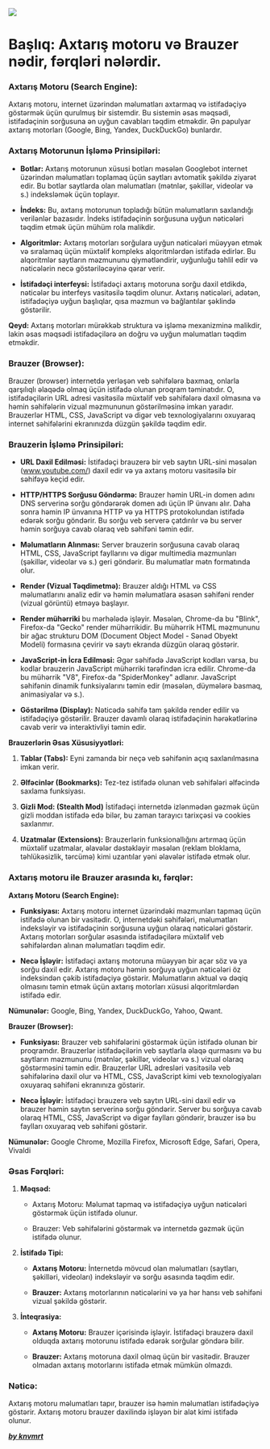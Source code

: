 ![](../img/browsers.avif)

# Başlıq: Axtarış motoru və Brauzer nədir, fərqləri nələrdir.

### Axtarış Motoru (Search Engine):

Axtarış motoru, internet üzərindən məlumatları axtarmaq və istifadəçiyə göstərmək üçün qurulmuş bir sistemdir. Bu sistemin əsas məqsədi, istifadəçinin sorğusuna ən uyğun cavabları təqdim etməkdir. Ən papulyar axtarış motorları (Google, Bing, Yandex, DuckDuckGo) bunlardır.

### Axtarış Motorunun İşləmə Prinsipiləri:

- **Botlar:** Axtarış motorunun xüsusi botları məsələn Googlebot internet üzərindən məlumatları toplamaq üçün saytları avtomatik şəkildə ziyarət edir. Bu botlar saytlarda olan məlumatları (mətnlər, şəkillər, videolar və s.) indeksləmək üçün toplayır.

- **İndeks:** Bu, axtarış motorunun topladığı bütün məlumatların saxlandığı verilənlər bazasıdır. İndeks istifadəçinin sorğusuna uyğun nəticələri təqdim etmək üçün mühüm rola malikdir.

- **Algoritmlər:** Axtarış motorları sorğulara uyğun nəticələri müəyyən etmək və sıralamaq üçün müxtəlif kompleks alqoritmlərdən istifadə edirlər. Bu alqoritmlər saytların məzmununu qiymətləndirir, uyğunluğu təhlil edir və nəticələrin necə göstəriləcəyinə qərar verir.

- **İstifadəçi interfeysi:** İstifadəçi axtarış motoruna sorğu daxil etdikdə, nəticələr bu interfeys vasitəsilə təqdim olunur. Axtarış nəticələri, adətən, istifadəçiyə uyğun başlıqlar, qısa məzmun və bağlantılar şəklində göstərilir.

**Qeyd:** Axtarış motorları mürəkkəb struktura və işləmə mexanizminə malikdir, lakin əsas məqsədi istifadəçilərə ən doğru və uyğun məlumatları təqdim etməkdir.

### Brauzer (Browser):

Brauzer (browser) internetdə yerləşən veb səhifələrə baxmaq, onlarla qarşılıqlı əlaqədə olmaq üçün istifadə olunan proqram təminatıdır. O, istifadəçilərin URL adresi vasitəsilə müxtəlif veb səhifələrə daxil olmasına və həmin səhifələrin vizual məzmununun göstərilməsinə imkan yaradır. Brauzerlər HTML, CSS, JavaScript və digər veb texnologiyalarını oxuyaraq internet səhifələrini ekranınızda düzgün şəkildə təqdim edir.

### Brauzerin İşləmə Prinsipiləri:

- **URL Daxil Edilməsi:** İstifadəçi brauzerə bir veb saytın URL-sini məsələn (www.youtube.com/) daxil edir və ya axtarış motoru vasitəsilə bir səhifəyə keçid edir.

- **HTTP/HTTPS Sorğusu Göndərmə:** Brauzer həmin URL-in domen adını DNS serverinə sorğu göndərərək domen adı üçün IP ünvanı alır. Daha sonra həmin IP ünvanına HTTP və ya HTTPS protokolundan istifadə edərək sorğu göndərir. Bu sorğu veb serverə çatdırılır və bu server həmin sorğuya cavab olaraq veb səhifəni təmin edir.

- **Məlumatların Alınması:** Server brauzerin sorğusuna cavab olaraq HTML, CSS, JavaScript fayllarını və digər multimedia məzmunları (şəkillər, videolar və s.) geri göndərir. Bu məlumatlar mətn formatında olur.

- **Render (Vizual Təqdimetmə):** Brauzer aldığı HTML və CSS məlumatlarını analiz edir və həmin məlumatlara əsasən səhifəni render (vizual görüntü) etməyə başlayır.

- **Render mühərriki** bu mərhələdə işləyir. Məsələn, Chrome-da bu "Blink", Firefox-da "Gecko" render mühərrikidir. Bu mühərrik HTML məzmununu bir ağac strukturu DOM (Document Object Model - Sənəd Obyekt Modeli) formasına çevirir və saytı ekranda düzgün olaraq göstərir.

- **JavaScript-in İcra Edilməsi:** Əgər səhifədə JavaScript kodları varsa, bu kodlar brauzerin JavaScript mühərriki tərəfindən icra edilir. Chrome-da bu mühərrik "V8", Firefox-da "SpiderMonkey" adlanır. JavaScript səhifənin dinamik funksiyalarını təmin edir (məsələn, düymələrə basmaq, animasiyalar və s.).

- **Göstərilmə (Display):** Nəticədə səhifə tam şəkildə render edilir və istifadəçiyə göstərilir. Brauzer davamlı olaraq istifadəçinin hərəkətlərinə cavab verir və interaktivliyi təmin edir.

**Brauzerlərin Əsas Xüsusiyyətləri:**

1. **Tablar (Tabs):** Eyni zamanda bir neçə veb səhifənin açıq saxlanılmasına imkan verir.

2. **Əlfəcinlər (Bookmarks):** Tez-tez istifadə olunan veb səhifələri əlfəcində saxlama funksiyası.

3. **Gizli Mod: (Stealth Mod)** İstifadəçi internetdə izlənmədən gəzmək üçün gizli moddan istifadə edə bilər, bu zaman tarayıcı tarixçəsi və cookies saxlanmır.

4. **Uzatmalar (Extensions):** Brauzerlərin funksionallığını artırmaq üçün müxtəlif uzatmalar, əlavələr dəstəkləyir məsələn (reklam bloklama, təhlükəsizlik, tərcümə) kimi uzantılar yəni əlavələr istifadə etmək olur.

### Axtarış motoru ile Brauzer arasında kı, fərqlər:

**Axtarış Motoru (Search Engine):**

- **Funksiyası:** Axtarış motoru internet üzərindəki məzmunları tapmaq üçün istifadə olunan bir vasitədir. O, internetdəki səhifələri, məlumatları indeksləyir və istifadəçinin sorğusuna uyğun olaraq nəticələri göstərir. Axtarış motorları sorğular əsasında istifadəçilərə müxtəlif veb səhifələrdən alınan məlumatları təqdim edir.

- **Necə İşləyir:** İstifadəçi axtarış motoruna müəyyən bir açar söz və ya sorğu daxil edir. Axtarış motoru həmin sorğuya uyğun nəticələri öz indeksindən çəkib istifadəçiyə göstərir. Məlumatların aktual və dəqiq olmasını təmin etmək üçün axtarış motorları xüsusi alqoritmlərdən istifadə edir.

**Nümunələr:** Google, Bing, Yandex, DuckDuckGo, Yahoo, Qwant.

**Brauzer (Browser):**

- **Funksiyası:** Brauzer veb səhifələrini göstərmək üçün istifadə olunan bir proqramdır. Brauzerlər istifadəçilərin veb saytlarla əlaqə qurmasını və bu saytların məzmununu (mətnlər, şəkillər, videolar və s.) vizual olaraq göstərməsini təmin edir. Brauzerlər URL adresləri vasitəsilə veb səhifələrinə daxil olur və HTML, CSS, JavaScript kimi veb texnologiyaları oxuyaraq səhifəni ekranınıza göstərir.

- **Necə İşləyir:** İstifadəçi brauzerə veb saytın URL-sini daxil edir və brauzer həmin saytın serverinə sorğu göndərir. Server bu sorğuya cavab olaraq HTML, CSS, JavaScript və digər faylları göndərir, brauzer isə bu faylları oxuyaraq veb səhifəni göstərir.

**Nümunələr:** Google Chrome, Mozilla Firefox, Microsoft Edge, Safari, Opera, Vivaldi

### Əsas Fərqləri:

1. **Məqsəd:**

   - Axtarış Motoru: Məlumat tapmaq və istifadəçiyə uyğun nəticələri göstərmək üçün istifadə olunur.

   - Brauzer: Veb səhifələrini göstərmək və internetdə gəzmək üçün istifadə olunur.

2. **İstifadə Tipi:**

   - **Axtarış Motoru:** İnternetdə mövcud olan məlumatları (saytları, şəkilləri, videoları) indeksləyir və sorğu əsasında təqdim edir.

   - **Brauzer:** Axtarış motorlarının nəticələrini və ya hər hansı veb səhifəni vizual şəkildə göstərir.

3. **İnteqrasiya:**

   - **Axtarış Motoru:** Brauzer içərisində işləyir. İstifadəçi brauzerə daxil olduqda axtarış motorunu istifadə edərək sorğular göndərə bilir.

   - **Brauzer:** Axtarış motoruna daxil olmaq üçün bir vasitədir. Brauzer olmadan axtarış motorlarını istifadə etmək mümkün olmazdı.

### Nəticə:

Axtarış motoru məlumatları tapır, brauzer isə həmin məlumatları istifadəçiyə göstərir. Axtarış motoru brauzer daxilində işləyən bir alət kimi istifadə olunur.

[**_by knvmrt_**](https://github.com/knvmrt)
